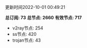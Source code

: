 更新时间2022-10-01 00:49:21

**总订阅: 73**
**总节点: 2660**
**有效节点: 717**
- v2ray节点: 254
- ss节点: 420
- trojan节点: 43
